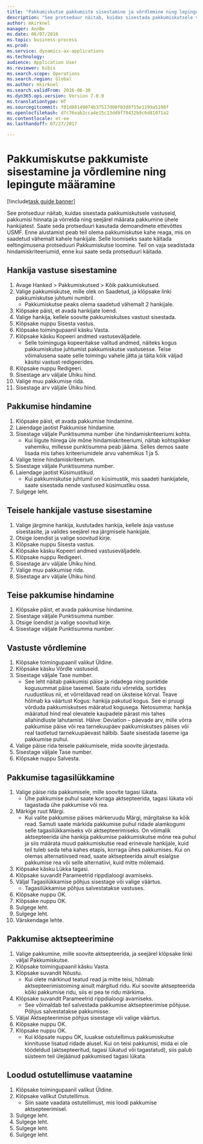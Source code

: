 ```yaml
--- 
title: "Pakkumiskutse pakkumiste sisestamine ja võrdlemine ning lepingute määramine"
description: "See protseduur näitab, kuidas sisestada pakkumiskutsele vastuseid, pakkumisi hinnata ja võrrelda ning seejärel määrata pakkumine ühele hankijatest."
author: mkirknel
manager: AnnBe
ms.date: 06/07/2016
ms.topic: business-process
ms.prod: 
ms.service: dynamics-ax-applications
ms.technology: 
audience: Application User
ms.reviewer: bibis
ms.search.scope: Operations
ms.search.region: Global
ms.author: mkirknel
ms.search.validFrom: 2016-06-30
ms.dyn365.ops.version: Version 7.0.0
ms.translationtype: HT
ms.sourcegitcommit: f01d88149074b37517d00f03d8f55e1199a5198f
ms.openlocfilehash: d7c76eab2cca4e15c13dd9f79432b9c6d81071a2
ms.contentlocale: et-ee
ms.lasthandoff: 07/27/2017

---
```

# <a name="enter-and-compare-rfq-bids-and-award-contracts"></a>Pakkumiskutse pakkumiste sisestamine ja võrdlemine ning lepingute määramine

[!include[task guide banner](../../includes/task-guide-banner.md)]

See protseduur näitab, kuidas sisestada pakkumiskutsele vastuseid, pakkumisi hinnata ja võrrelda ning seejärel määrata pakkumine ühele hankijatest. Saate seda protseduuri kasutada demoandmete ettevõttes USMF. Enne alustamist peab teil olema pakkumiskutse kahe reaga, mis on saadetud vähemalt kahele hankijale. Selle loomiseks saate käitada eeltingimusena protseduuri Pakkumiskutse loomine. Teil on vaja seadistada hindamiskriteeriumid, enne kui saate seda protseduuri käitada.


## <a name="enter-a-reply-from-a-vendor"></a>Hankija vastuse sisestamine
1. Avage Hanked > Pakkumiskutsed > Kõik pakkumiskutsed.
2. Valige pakkumiskutse, mille olek on Saadetud, ja klõpsake linki pakkumiskutse juhtumi numbril.
    * Pakkumiskutse peaks olema saadetud vähemalt 2 hankijale.  
3. Klõpsake päist, et avada hankijate loend.
4. Valige hankija, kellele soovite pakkumiskutses vastust sisestada.
5. Klõpsake nuppu Sisesta vastus.
6. Klõpsake toimingupaanil käsku Vasta.
7. Klõpsake käsku Kopeeri andmed vastuseväljadele.
    * Selle toiminguga kopeeritakse valitud andmed, näiteks kogus pakkumiskutse juhtumist pakkumiskutse vastusesse. Teise võimalusena saate selle toimingu vahele jätta ja täita kõik väljad käsitsi vastust redigeerides.  
8. Klõpsake nuppu Redigeeri.
9. Sisestage arv väljale Ühiku hind.
10. Valige muu pakkumise rida.
11. Sisestage arv väljale Ühiku hind.

## <a name="score-the-bid"></a>Pakkumise hindamine
1. Klõpsake päist, et avada pakkumise hindamine.
2. Laiendage jaotist Pakkumise hindamine.
3. Sisestage väljale Punktisumma number ühe hindamiskriteeriumi kohta.
    * Kui liigute hiirega üle mõne hindamiskriteeriumi, näitab kohtspikker vahemiku, millesse punktisumma peab jääma. Selles demos saate lisada mis tahes kriteeriumidele arvu vahemikus 1 ja 5.  
4. Valige teine hindamiskriteerium.
5. Sisestage väljale Punktisumma number.
6. Laiendage jaotist Küsimustikud.
    * Kui pakkumiskutse juhtumil on küsimustik, mis saadeti hankijatele, saate sisestada nende vastused küsimustiku ossa.  
7. Sulgege leht.

## <a name="enter-a-reply-for-another-vendor"></a>Teisele hankijale vastuse sisestamine
1. Valige järgmine hankija, kustutades hankija, kellele äsja vastuse sisestasite, ja valides seejärel rea järgmisele hankijale.
2. Otsige loendist ja valige soovitud kirje.
3. Klõpsake nuppu Sisesta vastus.
4. Klõpsake käsku Kopeeri andmed vastuseväljadele.
5. Klõpsake nuppu Redigeeri.
6. Sisestage arv väljale Ühiku hind.
7. Valige muu pakkumise rida.
8. Sisestage arv väljale Ühiku hind.

## <a name="score-the-second-bid"></a>Teise pakkumise hindamine
1. Klõpsake päist, et avada pakkumise hindamine.
2. Sisestage väljale Punktisumma number.
3. Otsige loendist ja valige soovitud kirje.
4. Sisestage väljale Punktisumma number.

## <a name="compare-the-replies"></a>Vastuste võrdlemine
1. Klõpsake toimingupaanil valikut Üldine.
2. Klõpsake käsku Võrdle vastuseid.
3. Sisestage väljale Tase number.
    * See leht näitab pakkumisi päise ja ridadega ning punktide kogusummat päise tasemel. Saate ridu võrrelda, sortides ruudustikus nii, et võrreldavad read on üksteise kõrval. Teave hõlmab ka väärtust Kogus: hankija pakutud kogus. See ei pruugi võrduda pakkumiskutses määratud kogusega.   Netosumma: hankija määratud hind real olevatele kaupadele pärast mis tahes allahindluste lahutamist.   Hälve: Deviation – päevade arv, mille võrra pakkumise päise või rea tarnekuupäev pakkumiskutses päises või real taotletud tarnekuupäevast hälbib.   Saate sisestada taseme iga pakkumise puhul.  
4. Valige päise rida teisele pakkumisele, mida soovite järjestada.
5. Sisestage väljale Tase number.
6. Klõpsake nuppu Salvesta.

## <a name="reject-a-bid"></a>Pakkumise tagasilükkamine
1. Valige päise rida pakkumisele, mille soovite tagasi lükata.
    * Ühe pakkumise puhul saate korraga aktsepteerida, tagasi lükata või tagastada ühe pakkumise või rea.  
2. Märkige ruut Märgi.
    * Kui valite pakkumise päises märkeruudu Märgi, märgitakse ka kõik read. Samuti saate märkida pakkumise puhul ridade alamkogumi selle tagasilükkamiseks või aktsepteerimiseks. On võimalik aktsepteerida ühe hankija pakkumise pakkumiskutse mõne rea puhul ja siis määrata muud pakkumiskutse read erinevale hankijale, kuid teil tuleb seda teha kahes etapis, korraga ühes pakkumises. Kui on olemas alternatiivsed read, saate aktsepteerida ainult esialgse pakkumise rea või selle alternatiivi, kuid mitte mõlemaid.  
3. Klõpsake käsku Lükka tagasi.
4. Klõpsake suvandit Parameetrid rippdialoogi avamiseks.
5. Väljal Tagasilükkamise põhjus sisestage või valige väärtus.
    * Tagasilükkamise põhjus salvestatakse vastuses.  
6. Klõpsake nuppu OK.
7. Klõpsake nuppu OK.
8. Sulgege leht.
9. Sulgege leht.
10. Värskendage lehte.

## <a name="accept-a-bid"></a>Pakkumise aktsepteerimine
1. Valige pakkumine, mille soovite aktsepteerida, ja seejärel klõpsake linki väljal Pakkumiskutse.
2. Klõpsake toimingupaanil käsku Vasta.
3. Klõpsake suvandit Nõustu.
    * Kui olete märkinud teatud read ja mitte teisi, hõlmab aktsepteerimistoiming ainult märgitud ridu. Kui soovite aktsepteerida kõiki pakkumise ridu, siis ei pea te ridu märkima.  
4. Klõpsake suvandit Parameetrid rippdialoogi avamiseks.
    * See võimaldab teil salvestada pakkumise aktsepteerimise põhjuse. Põhjus salvestatakse pakkumisse.  
5. Väljal Aktsepteerimise põhjus sisestage või valige väärtus.
6. Klõpsake nuppu OK.
7. Klõpsake nuppu OK.
    * Kui klõpsate nuppu OK, luuakse ostutellimus pakkumiskutse kinnitusse lisatud ridade alusel. Kui on teisi pakkumisi, mida ei ole töödeldud (aktsepteeritud, tagasi lükatud või tagastatud), siis palub süsteem teil ülejäänud pakkumised tagasi lükata.  

## <a name="view-the-purchase-order-thats-been-generated"></a>Loodud ostutellimuse vaatamine
1. Klõpsake toimingupaanil valikut Üldine.
2. Klõpsake valikut Ostutellimus.
    * Siin saate vaadata ostutellimust, mis loodi pakkumise aktsepteerimisel.  
3. Sulgege leht.
4. Sulgege leht.
5. Sulgege leht.
6. Sulgege leht.


